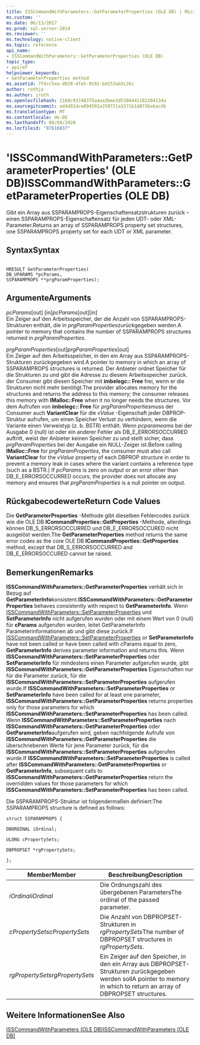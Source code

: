 ```yaml
---
title: ISSCommandWithParameters::GetParameterProperties (OLE DB) | Microsoft-Dokumentation
ms.custom: ''
ms.date: 06/13/2017
ms.prod: sql-server-2014
ms.reviewer: ''
ms.technology: native-client
ms.topic: reference
api_name:
- ISSCommandWithParameters::GetParameterProperties (OLE DB)
topic_type:
- apiref
helpviewer_keywords:
- GetParameterProperties method
ms.assetid: 7f4cc5ea-d028-4fe5-9192-bd153ab3c26c
author: rothja
ms.author: jroth
ms.openlocfilehash: 2160c93748375a4aa3bee3d530d441182204134a
ms.sourcegitcommit: ad4d92dce894592a259721a1571b1d8736abacdb
ms.translationtype: MT
ms.contentlocale: de-DE
ms.lasthandoff: 08/04/2020
ms.locfileid: "87616037"
---
```

# <a name="isscommandwithparametersgetparameterproperties-ole-db"></a><span data-ttu-id="b6bbc-102">'ISSCommandWithParameters::GetParameterProperties' (OLE DB)</span><span class="sxs-lookup"><span data-stu-id="b6bbc-102">ISSCommandWithParameters::GetParameterProperties (OLE DB)</span></span>
  <span data-ttu-id="b6bbc-103">Gibt ein Array aus SSPARAMPROPS-Eigenschaftensatzstrukturen zurück – einen SSPARAMPROPS-Eigenschaftensatz für jeden UDT- oder XML-Parameter.</span><span class="sxs-lookup"><span data-stu-id="b6bbc-103">Returns an array of SSPARAMPROPS property set structures, one SSPARAMPROPS property set for each UDT or XML parameter.</span></span>  
  
## <a name="syntax"></a><span data-ttu-id="b6bbc-104">Syntax</span><span class="sxs-lookup"><span data-stu-id="b6bbc-104">Syntax</span></span>  
  
```  
  
HRESULT GetParameterProperties(  
DB_UPARAMS *pcParams,  
SSPARAMPROPS **prgParamProperties);  
```  
  
## <a name="arguments"></a><span data-ttu-id="b6bbc-105">Argumente</span><span class="sxs-lookup"><span data-stu-id="b6bbc-105">Arguments</span></span>  
 <span data-ttu-id="b6bbc-106">*pcParams*[out] [in]</span><span class="sxs-lookup"><span data-stu-id="b6bbc-106">*pcParams*[out][in]</span></span>  
 <span data-ttu-id="b6bbc-107">Ein Zeiger auf den Arbeitsspeicher, der die Anzahl von SSPARAMPROPS-Strukturen enthält, die in *prgParamProperties*zurückgegeben werden.</span><span class="sxs-lookup"><span data-stu-id="b6bbc-107">A pointer to memory that contains the number of SSPARAMPROPS structures returned in *prgParamProperties*.</span></span>  
  
 <span data-ttu-id="b6bbc-108">*prgParamProperties*[out]</span><span class="sxs-lookup"><span data-stu-id="b6bbc-108">*prgParamProperties*[out]</span></span>  
 <span data-ttu-id="b6bbc-109">Ein Zeiger auf den Arbeitsspeicher, in den ein Array aus SSPARAMPROPS-Strukturen zurückgegeben wird.</span><span class="sxs-lookup"><span data-stu-id="b6bbc-109">A pointer to memory in which an array of SSPARAMPROPS structures is returned.</span></span> <span data-ttu-id="b6bbc-110">Der Anbieter ordnet Speicher für die Strukturen zu und gibt die Adresse zu diesem Arbeitsspeicher zurück. der Consumer gibt diesen Speicher mit **imbelegc:: Free** frei, wenn er die Strukturen nicht mehr benötigt.</span><span class="sxs-lookup"><span data-stu-id="b6bbc-110">The provider allocates memory for the structures and returns the address to this memory; the consumer releases this memory with **IMalloc::Free** when it no longer needs the structures.</span></span> <span data-ttu-id="b6bbc-111">Vor dem Aufrufen von **imbelegc:: Free** für *prgParamProperties*muss der Consumer auch **VariantClear** für die *vValue* -Eigenschaft jeder DBPROP-Struktur aufrufen, um einen Speicher Verlust zu verhindern, wenn die Variante einen Verweistyp (z. b. BSTR) enthält. Wenn *pcparameams* bei der Ausgabe 0 (null) ist oder ein anderer Fehler als DB_E_ERRORSOCCURRED auftritt, weist der Anbieter keinen Speicher zu und stellt sicher, dass *prgParamProperties* bei der Ausgabe ein NULL-Zeiger ist.</span><span class="sxs-lookup"><span data-stu-id="b6bbc-111">Before calling **IMalloc::Free** for *prgParamProperties*, the consumer must also call **VariantClear** for the *vValue* property of each DBPROP structure in order to prevent a memory leak in cases where the variant contains a reference type (such as a BSTR.) If *pcParams* is zero on output or an error other than DB_E_ERRORSOCCURRED occurs, the provider does not allocate any memory and ensures that *prgParamProperties* is a null pointer on output.</span></span>  
  
## <a name="return-code-values"></a><span data-ttu-id="b6bbc-112">Rückgabecodewerte</span><span class="sxs-lookup"><span data-stu-id="b6bbc-112">Return Code Values</span></span>  
 <span data-ttu-id="b6bbc-113">Die **GetParameterProperties** -Methode gibt dieselben Fehlercodes zurück wie die OLE DB **ICommandProperties::GetProperties** -Methode, allerdings können DB_S_ERRORSOCCURRED und DB_E_ERRORSOCCURED nicht ausgelöst werden.</span><span class="sxs-lookup"><span data-stu-id="b6bbc-113">The **GetParameterProperties** method returns the same error codes as the core OLE DB **ICommandProperties::GetProperties** method, except that DB_S_ERRORSOCCURRED and DB_E_ERRORSOCCURED cannot be raised.</span></span>  
  
## <a name="remarks"></a><span data-ttu-id="b6bbc-114">Bemerkungen</span><span class="sxs-lookup"><span data-stu-id="b6bbc-114">Remarks</span></span>  
 <span data-ttu-id="b6bbc-115">**ISSCommandWithParameters::GetParameterProperties** verhält sich in Bezug auf **GetParameterInfo**konsistent.</span><span class="sxs-lookup"><span data-stu-id="b6bbc-115">**ISSCommandWithParameters::GetParameterProperties** behaves consistently with respect to **GetParameterInfo**.</span></span> <span data-ttu-id="b6bbc-116">Wenn [ISSCommandWithParameters::SetParameterProperties](isscommandwithparameters-setparameterproperties-ole-db.md) und **SetParameterInfo** nicht aufgerufen wurden oder mit einem Wert von 0 (null) für **cParams** aufgerufen wurden, leitet GetParameterInfo Parameterinformationen ab und gibt diese zurück.</span><span class="sxs-lookup"><span data-stu-id="b6bbc-116">If [ISSCommandWithParameters::SetParameterProperties](isscommandwithparameters-setparameterproperties-ole-db.md) or **SetParameterInfo** have not been called or have been called with cParams equal to zero, **GetParameterInfo** derives parameter information and returns this.</span></span> <span data-ttu-id="b6bbc-117">Wenn **ISSCommandWithParameters::SetParameterProperties** oder **SetParameterInfo** für mindestens einen Parameter aufgerufen wurde, gibt **ISSCommandWithParameters::GetParameterProperties** Eigenschaften nur für die Parameter zurück, für die **ISSCommandWithParameters::SetParameterProperties** aufgerufen wurde.</span><span class="sxs-lookup"><span data-stu-id="b6bbc-117">If **ISSCommandWithParameters::SetParameterProperties** or **SetParameterInfo** have been called for at least one parameter, **ISSCommandWithParameters::GetParameterProperties** returns properties only for those parameters for which **ISSCommandWithParameters::SetParameterProperties** has been called.</span></span> <span data-ttu-id="b6bbc-118">Wenn **ISSCommandWithParameters::SetParameterProperties** nach **ISSCommandWithParameters::GetParameterProperties** oder **GetParameterInfo**aufgerufen wird, geben nachfolgende Aufrufe von **ISSCommandWithParameters::GetParameterProperties** die überschriebenen Werte für jene Parameter zurück, für die **ISSCommandWithParameters::SetParameterProperties** aufgerufen wurde.</span><span class="sxs-lookup"><span data-stu-id="b6bbc-118">If **ISSCommandWithParameters::SetParameterProperties** is called after **ISSCommandWithParameters::GetParameterProperties** or **GetParameterInfo**, subsequent calls to **ISSCommandWithParameters::GetParameterProperties** return the overridden values for those parameters for which **ISSCommandWithParameters::SetParameterProperties** has been called.</span></span>  
  
 <span data-ttu-id="b6bbc-119">Die SSPARAMPROPS-Struktur ist folgendermaßen definiert:</span><span class="sxs-lookup"><span data-stu-id="b6bbc-119">The SSPARAMPROPS structure is defined as follows:</span></span>  
  
 `struct SSPARAMPROPS {`  
  
 `DBORDINAL iOrdinal;`  
  
 `ULONG cPropertySets;`  
  
 `DBPROPSET *rgPropertySets;`  
  
 `};`  
  
|<span data-ttu-id="b6bbc-120">Member</span><span class="sxs-lookup"><span data-stu-id="b6bbc-120">Member</span></span>|<span data-ttu-id="b6bbc-121">Beschreibung</span><span class="sxs-lookup"><span data-stu-id="b6bbc-121">Description</span></span>|  
|------------|-----------------|  
|<span data-ttu-id="b6bbc-122">*iOrdinal*</span><span class="sxs-lookup"><span data-stu-id="b6bbc-122">*iOrdinal*</span></span>|<span data-ttu-id="b6bbc-123">Die Ordnungszahl des übergebenen Parameters</span><span class="sxs-lookup"><span data-stu-id="b6bbc-123">The ordinal of the passed parameter.</span></span>|  
|<span data-ttu-id="b6bbc-124">*cPropertySets*</span><span class="sxs-lookup"><span data-stu-id="b6bbc-124">*cPropertySets*</span></span>|<span data-ttu-id="b6bbc-125">Die Anzahl von DBPROPSET-Strukturen in *rgPropertySets*</span><span class="sxs-lookup"><span data-stu-id="b6bbc-125">The number of DBPROPSET structures in *rgPropertySets*.</span></span>|  
|<span data-ttu-id="b6bbc-126">*rgPropertySets*</span><span class="sxs-lookup"><span data-stu-id="b6bbc-126">*rgPropertySets*</span></span>|<span data-ttu-id="b6bbc-127">Ein Zeiger auf den Speicher, in den ein Array aus DBPROPSET-Strukturen zurückgegeben werden soll</span><span class="sxs-lookup"><span data-stu-id="b6bbc-127">A pointer to memory in which to return an array of DBPROPSET structures.</span></span>|  
  
## <a name="see-also"></a><span data-ttu-id="b6bbc-128">Weitere Informationen</span><span class="sxs-lookup"><span data-stu-id="b6bbc-128">See Also</span></span>  
 [<span data-ttu-id="b6bbc-129">ISSCommandWithParameters &#40;OLE DB&#41;</span><span class="sxs-lookup"><span data-stu-id="b6bbc-129">ISSCommandWithParameters &#40;OLE DB&#41;</span></span>](isscommandwithparameters-ole-db.md)  
  
  
